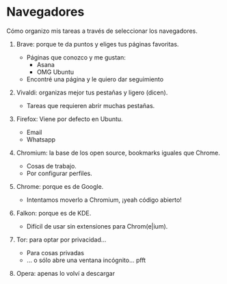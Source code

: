 

# Navegadores 

Cómo organizo mis tareas a través de seleccionar los navegadores. 

1. Brave:  porque te da puntos y eliges tus páginas favoritas. 
    + Páginas que conozco y me gustan:
        + Asana
        + OMG Ubuntu
    + Encontré una página y le quiero dar seguimiento
    
    
2. Vivaldi: organizas mejor tus pestañas y ligero (dicen). 
    + Tareas que requieren abrir muchas pestañas. 

3. Firefox: Viene por defecto en Ubuntu.
    + Email
    + Whatsapp
    
4. Chromium: la base de los open source, bookmarks iguales que Chrome. 
    + Cosas de trabajo.

    - Por configurar perfiles.
    
5. Chrome: porque es de Google. 
    - Intentamos moverlo a Chromium, ¡yeah código abierto!

6. Falkon: porque es de KDE.
    - Difícil de usar sin extensiones para Chrom(e|ium).

7. Tor: para optar por privacidad...
    + Para cosas privadas
    + ... o sólo abre una ventana incógnito... pfft

8. Opera: apenas lo volví a descargar
